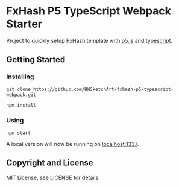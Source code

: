 # FxHash P5 TypeScript Webpack Starter

Project to quickly setup FxHash template with [p5.js](https://p5js.org/) and [typescript](https://www.typescriptlang.org/).

## Getting Started

### Installing

```
git clone https://github.com/BWSketchArt/fxhash-p5-typescript-webpack.git
```

```
npm install
```

### Using

```
npm start
```

A local version will now be running on [localhost:1337](http://localhost:1337).

## Copyright and License

MIT License, see [LICENSE](LICENSE) for details.

